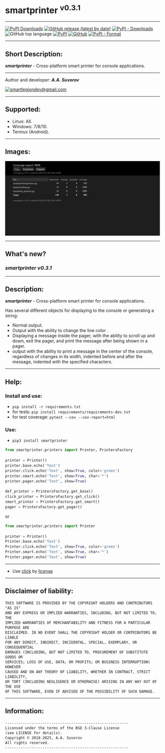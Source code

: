 # smartprinter <sup>v0.3.1</sup>


***

[![PyPI Downloads](https://static.pepy.tech/badge/smartprinter)](https://pepy.tech/projects/smartprinter)
[![GitHub release (latest by date)](https://img.shields.io/github/v/release/smartlegionlab/smartprinter)](https://github.com/smartlegionlab/smartprinter/)
[![PyPI - Downloads](https://img.shields.io/pypi/dm/smartprinter?label=pypi%20downloads)](https://pypi.org/project/smartprinter/)
![GitHub top language](https://img.shields.io/github/languages/top/smartlegionlab/smartprinter)
[![PyPI](https://img.shields.io/pypi/v/smartprinter)](https://pypi.org/project/smartprinter)
[![GitHub](https://img.shields.io/github/license/smartlegionlab/smartprinter)](https://github.com/smartlegionlab/smartprinter/blob/master/LICENSE)
[![PyPI - Format](https://img.shields.io/pypi/format/smartprinter)](https://pypi.org/project/smartprinter)

***

## Short Description:
___smartprinter___ - Cross-platform smart printer for console applications.

***

Author and developer: ___A.A. Suvorov___

[![smartlegiondev@gmail.com](https://img.shields.io/static/v1?label=email:&message=smartlegiondev@gmail.com&color=blue)](mailto:smartlegiondev@gmail.com)

***

## Supported:

- Linux: All.
- Windows: 7/8/10.
- Termux (Android).
  
***

## Images:

![logo](https://github.com/smartlegionlab/smartprinter/raw/master/data/images/smartprinter.png)

***

## What's new?

### ___smartprinter v0.3.1___

***

## Description:

___smartprinter___ - Cross-platform smart printer for console applications.

Has several different objects for displaying to the console or generating a string: 

- Normal output.
- Output with the ability to change the line color .
- Displaying a message inside the pager, with the ability to scroll up and down, exit the pager, and print the message
after being shown in a pager. 
- output with the ability to print a message in the center of the console, regardless of changes in its width,
indented before and after the message, indented with the specified characters.

***

## Help:

### Install and use:

- `pip install -r requirements.txt`
- for tests: `pip install requirements/requirements-dev.txt`
- for test coverage: `pytest --cov --cov-report=html`

### Use:

- `pip3 install smartprinter`

```python
from smartprinter.printers import Printer, PrintersFactory

printer = Printer()
printer.base.echo('Text')
printer.click.echo('Text', show=True, color='green')
printer.smart.echo('Text', show=True, char='*')
printer.pager.echo('Text', show=True)

def_printer = PrintersFactory.get_base()
click_printer = PrintersFactory.get_click()
smart_printer = PrintersFactory.get_smart()
pager = PrintersFactory.get_pager()

```

or 

```python
from smartprinter.printers import Printer

printer = Printer()
Printer.base.echo('Text')
Printer.click.echo('Text', show=True, color='green')
Printer.smart.echo('Text', show=True, char='*')
Printer.pager.echo('Text', show=True)

```

***

- Use [click](https://github.com/pallets/click) by [license](https://github.com/pallets/click/blob/main/LICENSE.rst)

***

## Disclaimer of liability:

    THIS SOFTWARE IS PROVIDED BY THE COPYRIGHT HOLDERS AND CONTRIBUTORS "AS IS"
    AND ANY EXPRESS OR IMPLIED WARRANTIES, INCLUDING, BUT NOT LIMITED TO, THE
    IMPLIED WARRANTIES OF MERCHANTABILITY AND FITNESS FOR A PARTICULAR PURPOSE ARE
    DISCLAIMED. IN NO EVENT SHALL THE COPYRIGHT HOLDER OR CONTRIBUTORS BE LIABLE
    FOR ANY DIRECT, INDIRECT, INCIDENTAL, SPECIAL, EXEMPLARY, OR CONSEQUENTIAL
    DAMAGES (INCLUDING, BUT NOT LIMITED TO, PROCUREMENT OF SUBSTITUTE GOODS OR
    SERVICES; LOSS OF USE, DATA, OR PROFITS; OR BUSINESS INTERRUPTION) HOWEVER
    CAUSED AND ON ANY THEORY OF LIABILITY, WHETHER IN CONTRACT, STRICT LIABILITY,
    OR TORT (INCLUDING NEGLIGENCE OR OTHERWISE) ARISING IN ANY WAY OUT OF THE USE
    OF THIS SOFTWARE, EVEN IF ADVISED OF THE POSSIBILITY OF SUCH DAMAGE.

***

## Information:

    --------------------------------------------------------
    Licensed under the terms of the BSD 3-Clause License
    (see LICENSE for details).
    Copyright © 2018-2025, A.A. Suvorov
    All rights reserved.
    --------------------------------------------------------
